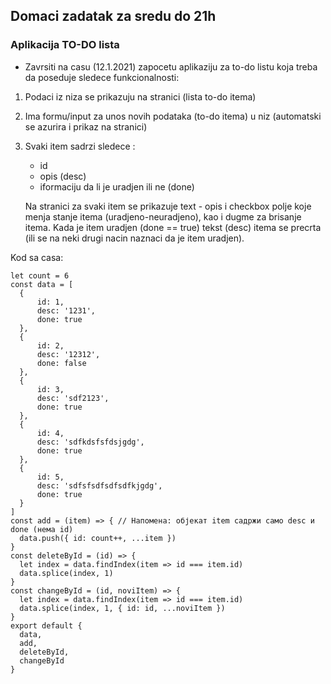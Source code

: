 ## Domaci zadatak za sredu do 21h

### Aplikacija TO-DO lista

* Zavrsiti na casu (12.1.2021) zapocetu aplikaziju za to-do listu koja treba da poseduje sledece funkcionalnosti:
1. Podaci iz niza se prikazuju na stranici (lista to-do itema)
2. Ima formu/input za unos novih podataka (to-do itema) u niz (automatski se azurira i prikaz na stranici)
3. Svaki item sadrzi sledece :
    - id
    - opis (desc)
    - iformaciju da li je uradjen ili ne (done)

    Na stranici za svaki item se prikazuje text - opis i checkbox polje koje menja stanje itema (uradjeno-neuradjeno), kao i  dugme za brisanje itema.
    Kada je item uradjen (done == true) tekst (desc) itema se precrta (ili se na neki drugi nacin naznaci da je item uradjen).


  Kod sa casa:
  ```
  let count = 6
const data = [
    {
        id: 1,
        desc: '1231',
        done: true
    },
    {
        id: 2,
        desc: '12312',
        done: false
    },
    {
        id: 3,
        desc: 'sdf2123',
        done: true
    },
    {
        id: 4,
        desc: 'sdfkdsfsfdsjgdg',
        done: true
    },
    {
        id: 5,
        desc: 'sdfsfsdfsdfsdfkjgdg',
        done: true
    }
]
const add = (item) => { // Напомена: објекат item садржи само desc и done (нема id)
    data.push({ id: count++, ...item })
}
const deleteById = (id) => {
    let index = data.findIndex(item => id === item.id)
    data.splice(index, 1)
}
const changeById = (id, noviItem) => {
    let index = data.findIndex(item => id === item.id)
    data.splice(index, 1, { id: id, ...noviItem })
}
export default {
    data,
    add,
    deleteById,
    changeById
}
```